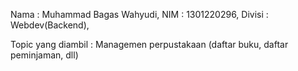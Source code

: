 Nama :  Muhammad Bagas Wahyudi,
NIM  :  1301220296,
Divisi : Webdev(Backend),

Topic yang diambil  :  Managemen perpustakaan (daftar buku, daftar peminjaman, dll)
